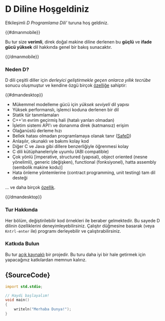 # D Diline Hoşgeldiniz

Etkileşimli *D Programlama Dili'* turuna hoş geldiniz.

{{#dmanmobile}}

Bu tur size __verimli__, direk doğal makine diline derlenen bu __güçlü__ ve __ifade gücü yüksek__ dil hakkında genel bir bakış sunacaktır.

{{/dmanmobile}}

### Neden D?

D dili çeşitli diller için *derleyici geliştirmekle geçen onlarca yıllık tecrübe* sonucu oluşmuştur ve kendine özgü birçok [özelliğe](http://dlang.org/overview.html) sahiptir:

{{#dmandesktop}}

- Mükemmel modelleme gücü için _yüksek seviyeli_ dil yapısı
- Yüksek performanslı, işlemci koduna derlenen bir dil
- Statik tür tanımlamaları
- C++'ın evrim geçirmiş hali (hatalı yanları olmadan)
- İşletim sistemi API'ı ve donanıma direk (katmansız) erişim
- Olağanüstü derleme hızı
- Bellek hatası olmadan programlamaya olanak tanır ([SafeD](http://dlang.org/safed.html))
- Anlaşılır, okunaklı ve bakımı kolay kod
- Diğer C ve Java gibi dillere benzerliğiyle öğrenmesi kolay
- C dili kütüphaneleriyle uyumlu (ABI compatible)
- Çok yönlü \[imperative, structured (yapısal), object oriented (nesne yönelimli), generic (değişken), functional (fonksiyonel), hatta assembly (sembolik makine kodu)\]
- Hata önleme yöntemlerine (contract programming, unit testing) tam dil desteği

... ve daha birçok [özellik](http://dlang.org/overview.html).

{{/dmandesktop}}

### Tur Hakkında

Her bölüm, değiştirilebilir kod örnekleri ile beraber gelmektedir.
Bu sayede D dilinin özelliklerini deneyimleyebilirsiniz.
Çalıştır düğmesine basarak (veya `Kntrl-enter` ile) programı derleyebilir ve çalıştırabilirsiniz.

### Katkıda Bulun

Bu tur [açık kaynaklı](https://github.com/stonemaster/dlang-tour) bir projedir.
Bu turu daha iyi bir hale getirmek için yapacağınız katkılardan memnun kalırız.

## {SourceCode}

```d
import std.stdio;

// Haydi başlayalım!
void main()
{
    writeln("Merhaba Dunya!");
}
```
